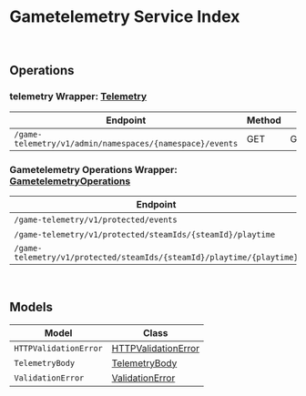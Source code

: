 # Gametelemetry Service Index

&nbsp;  

## Operations

### telemetry Wrapper:  [Telemetry](../../src/main/java/net/accelbyte/sdk/api/gametelemetry/wrappers/Telemetry.java)
| Endpoint | Method | ID | Class | Example |
|---|---|---|---|---|
| `/game-telemetry/v1/admin/namespaces/{namespace}/events` | GET | GetEventsGameTelemetryV1AdminNamespacesNamespaceEventsGet | [GetEventsGameTelemetryV1AdminNamespacesNamespaceEventsGet](../../src/main/java/net/accelbyte/sdk/api/gametelemetry/operations/telemetry/GetEventsGameTelemetryV1AdminNamespacesNamespaceEventsGet.java) | [GetEventsGameTelemetryV1AdminNamespacesNamespaceEventsGet](../../samples/cli/src/main/java/net/accelbyte/sdk/cli/api/gametelemetry/telemetry/GetEventsGameTelemetryV1AdminNamespacesNamespaceEventsGet.java) |

### Gametelemetry Operations Wrapper:  [GametelemetryOperations](../../src/main/java/net/accelbyte/sdk/api/gametelemetry/wrappers/GametelemetryOperations.java)
| Endpoint | Method | ID | Class | Example |
|---|---|---|---|---|
| `/game-telemetry/v1/protected/events` | POST | ProtectedSaveEventsGameTelemetryV1ProtectedEventsPost | [ProtectedSaveEventsGameTelemetryV1ProtectedEventsPost](../../src/main/java/net/accelbyte/sdk/api/gametelemetry/operations/gametelemetry_operations/ProtectedSaveEventsGameTelemetryV1ProtectedEventsPost.java) | [ProtectedSaveEventsGameTelemetryV1ProtectedEventsPost](../../samples/cli/src/main/java/net/accelbyte/sdk/cli/api/gametelemetry/gametelemetry_operations/ProtectedSaveEventsGameTelemetryV1ProtectedEventsPost.java) |
| `/game-telemetry/v1/protected/steamIds/{steamId}/playtime` | GET | ProtectedGetPlaytimeGameTelemetryV1ProtectedSteamIdsSteamIdPlaytimeGet | [ProtectedGetPlaytimeGameTelemetryV1ProtectedSteamIdsSteamIdPlaytimeGet](../../src/main/java/net/accelbyte/sdk/api/gametelemetry/operations/gametelemetry_operations/ProtectedGetPlaytimeGameTelemetryV1ProtectedSteamIdsSteamIdPlaytimeGet.java) | [ProtectedGetPlaytimeGameTelemetryV1ProtectedSteamIdsSteamIdPlaytimeGet](../../samples/cli/src/main/java/net/accelbyte/sdk/cli/api/gametelemetry/gametelemetry_operations/ProtectedGetPlaytimeGameTelemetryV1ProtectedSteamIdsSteamIdPlaytimeGet.java) |
| `/game-telemetry/v1/protected/steamIds/{steamId}/playtime/{playtime}` | PUT | ProtectedUpdatePlaytimeGameTelemetryV1ProtectedSteamIdsSteamIdPlaytimePlaytimePut | [ProtectedUpdatePlaytimeGameTelemetryV1ProtectedSteamIdsSteamIdPlaytimePlaytimePut](../../src/main/java/net/accelbyte/sdk/api/gametelemetry/operations/gametelemetry_operations/ProtectedUpdatePlaytimeGameTelemetryV1ProtectedSteamIdsSteamIdPlaytimePlaytimePut.java) | [ProtectedUpdatePlaytimeGameTelemetryV1ProtectedSteamIdsSteamIdPlaytimePlaytimePut](../../samples/cli/src/main/java/net/accelbyte/sdk/cli/api/gametelemetry/gametelemetry_operations/ProtectedUpdatePlaytimeGameTelemetryV1ProtectedSteamIdsSteamIdPlaytimePlaytimePut.java) |


&nbsp;  

## Models

| Model | Class |
|---|---|
| `HTTPValidationError` | [HTTPValidationError](../../src/main/java/net/accelbyte/sdk/api/gametelemetry/models/HTTPValidationError.java) |
| `TelemetryBody` | [TelemetryBody](../../src/main/java/net/accelbyte/sdk/api/gametelemetry/models/TelemetryBody.java) |
| `ValidationError` | [ValidationError](../../src/main/java/net/accelbyte/sdk/api/gametelemetry/models/ValidationError.java) |
